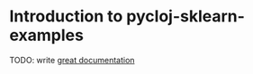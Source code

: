 # Introduction to pycloj-sklearn-examples

TODO: write [great documentation](http://jacobian.org/writing/what-to-write/)
